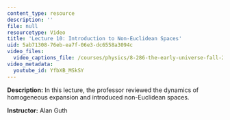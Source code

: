 ```yaml
---
content_type: resource
description: ''
file: null
resourcetype: Video
title: 'Lecture 10: Introduction to Non-Euclidean Spaces'
uid: 5ab71308-76eb-ea7f-06e3-dc6558a3094c
video_files:
  video_captions_file: /courses/physics/8-286-the-early-universe-fall-2013/video-lectures/lecture-10-introduction-to-non-euclidean-spaces/YfbXB_MSkSY.vtt
video_metadata:
  youtube_id: YfbXB_MSkSY
---
```


**Description:** In this lecture, the professor reviewed the dynamics of homogeneous expansion and introduced non-Euclidean spaces.

**Instructor:** Alan Guth